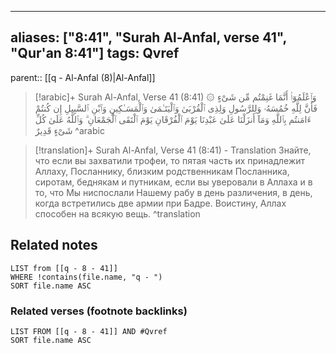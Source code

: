 
---
aliases: ["8:41", "Surah Al-Anfal, verse 41", "Qur'an 8:41"]
tags: Qvref
---

parent:: [[q - Al-Anfal (8)|Al-Anfal]]

> [!arabic]+ Surah Al-Anfal, Verse 41 (8:41)
> <span class="quran-arabic">۞ وَٱعْلَمُوٓا۟ أَنَّمَا غَنِمْتُم مِّن شَىْءٍ فَأَنَّ لِلَّهِ خُمُسَهُۥ وَلِلرَّسُولِ وَلِذِى ٱلْقُرْبَىٰ وَٱلْيَتَـٰمَىٰ وَٱلْمَسَـٰكِينِ وَٱبْنِ ٱلسَّبِيلِ إِن كُنتُمْ ءَامَنتُم بِٱللَّهِ وَمَآ أَنزَلْنَا عَلَىٰ عَبْدِنَا يَوْمَ ٱلْفُرْقَانِ يَوْمَ ٱلْتَقَى ٱلْجَمْعَانِ ۗ وَٱللَّهُ عَلَىٰ كُلِّ شَىْءٍ قَدِيرٌ</span>
^arabic

> [!translation]+ Surah Al-Anfal, Verse 41 (8:41) - Translation
> Знайте, что если вы захватили трофеи, то пятая часть их принадлежит Аллаху, Посланнику, близким родственникам Посланника, сиротам, беднякам и путникам, если вы уверовали в Аллаха и в то, что Мы ниспослали Нашему рабу в день различения, в день, когда встретились две армии при Бадре. Воистину, Аллах способен на всякую вещь.
^translation



## Related notes
```dataview
LIST from [[q - 8 - 41]]
WHERE !contains(file.name, "q - ")
SORT file.name ASC
```

### Related verses (footnote backlinks)
```dataview
LIST FROM [[q - 8 - 41]] AND #Qvref
SORT file.name ASC
```

